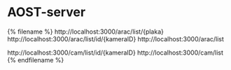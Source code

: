 # AOST-server
{% filename %}
 http://localhost:3000/arac/list/{plaka}
 http://localhost:3000/arac/list/id/{kameraID}
 http://localhost:3000/arac/list

 http://localhost:3000/cam/list/id/{kameraID}
 http://localhost:3000/cam/list
{% endfilename  %}
